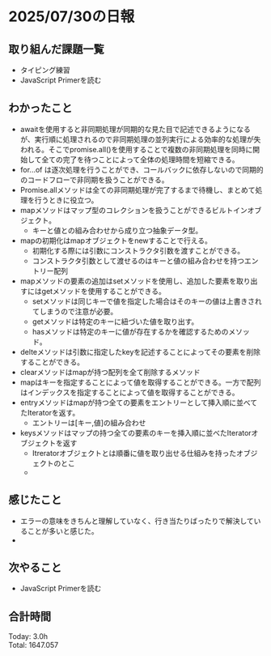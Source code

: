 # 2025/07/30の日報
## 取り組んだ課題一覧
* タイピング練習
* JavaScript Primerを読む
## わかったこと 
* awaitを使用すると非同期処理が同期的な見た目で記述できるようになるが、実行順に処理されるので非同期処理の並列実行による効率的な処理が失われる。そこでpromise.all()を使用することで複数の非同期処理を同時に開始して全ての完了を待つことによって全体の処理時間を短縮できる。
* for...of は逐次処理を行うことができ、コールバックに依存しないので同期的のコードフローで非同期を扱うことができる。
* Promise.allメソッドは全ての非同期処理が完了するまで待機し、まとめて処理を行うときに役立つ。
* mapメソッドはマップ型のコレクションを扱うことができるビルトインオブジェクト。
  *  キーと値との組み合わせから成り立つ抽象データ型。
* mapの初期化はmapオブジェクトをnewすることで行える。
  * 初期化する際には引数にコンストラクタ引数を渡すことができる。
  * コンストラクタ引数として渡せるのはキーと値の組み合わせを持つエントリー配列
* mapメソッドの要素の追加はsetメソッドを使用し、追加した要素を取り出すにはgetメソッドを使用することができる。
  * setメソッドは同じキーで値を指定した場合はそのキーの値は上書きされてしまうので注意が必要。
  * getメソッドは特定のキーに紐づいた値を取り出す。
  * hasメソッドは特定のキーに値が存在するかを確認するためのメソッド。
* delteメソッドは引数に指定したkeyを記述することによってその要素を削除することができる。
* clearメソッドはmapが持つ配列を全て削除するメソッド
* mapはキーを指定することによって値を取得することができる。一方で配列はインデックスを指定することによって値を取得することができる。
* entryメソッドはmapが持つ全ての要素をエントリーとして挿入順に並べてたIteratorを返す。
  * エントリーは[キー,値]の組み合わせ
* keysメソッドはマップの持つ全ての要素のキーを挿入順に並べたIteratorオブジェクトを返す
  * Itreratorオブジェクトとは順番に値を取り出せる仕組みを持ったオブジェクトのとこ
  *     
   
## 感じたこと
* エラーの意味をきちんと理解していなく、行き当たりばったりで解決していることが多いと感じた。
* 
## 次やること
* JavaScript Primerを読む
##  合計時間 
Today: 3.0h<br>
Total: 1647.057

